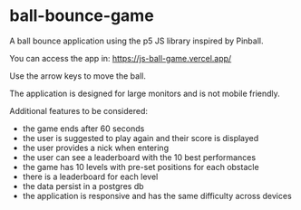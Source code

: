 # ball-bounce-game

A ball bounce application using the p5 JS library inspired by Pinball.

You can access the app in:
https://js-ball-game.vercel.app/

Use the arrow keys to move the ball.

The application is designed for large monitors and is not mobile friendly.

Additional features to be considered:
- the game ends after 60 seconds
- the user is suggested to play again and their score is displayed
- the user provides a nick when entering
- the user can see a leaderboard with the 10 best performances
- the game has 10 levels with pre-set positions for each obstacle
- there is a leaderboard for each level
- the data persist in a postgres db
- the application is responsive and has the same difficulty across devices
